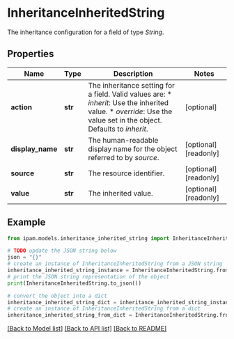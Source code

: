 # InheritanceInheritedString

The inheritance configuration for a field of type _String_.

## Properties

Name | Type | Description | Notes
------------ | ------------- | ------------- | -------------
**action** | **str** | The inheritance setting for a field.  Valid values are: * _inherit_: Use the inherited value. * _override_: Use the value set in the object.  Defaults to _inherit_. | [optional] 
**display_name** | **str** | The human-readable display name for the object referred to by _source_. | [optional] [readonly] 
**source** | **str** | The resource identifier. | [optional] [readonly] 
**value** | **str** | The inherited value. | [optional] [readonly] 

## Example

```python
from ipam.models.inheritance_inherited_string import InheritanceInheritedString

# TODO update the JSON string below
json = "{}"
# create an instance of InheritanceInheritedString from a JSON string
inheritance_inherited_string_instance = InheritanceInheritedString.from_json(json)
# print the JSON string representation of the object
print(InheritanceInheritedString.to_json())

# convert the object into a dict
inheritance_inherited_string_dict = inheritance_inherited_string_instance.to_dict()
# create an instance of InheritanceInheritedString from a dict
inheritance_inherited_string_from_dict = InheritanceInheritedString.from_dict(inheritance_inherited_string_dict)
```
[[Back to Model list]](../README.md#documentation-for-models) [[Back to API list]](../README.md#documentation-for-api-endpoints) [[Back to README]](../README.md)


